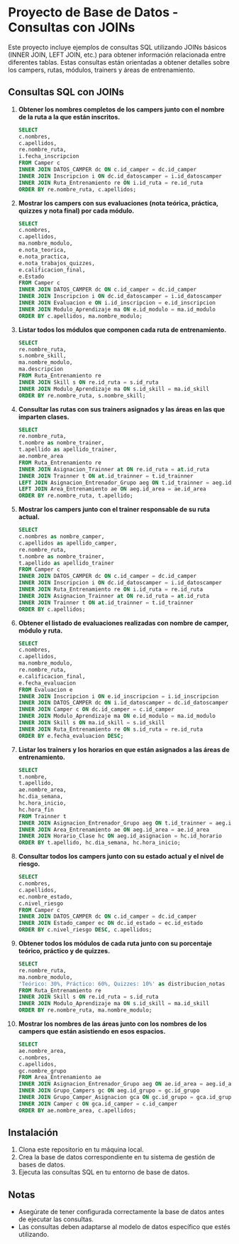 # Proyecto de Base de Datos - Consultas con JOINs

Este proyecto incluye ejemplos de consultas SQL utilizando JOINs básicos (INNER JOIN, LEFT JOIN, etc.) para obtener información relacionada entre diferentes tablas. Estas consultas están orientadas a obtener detalles sobre los campers, rutas, módulos, trainers y áreas de entrenamiento.

## Consultas SQL con JOINs

1. **Obtener los nombres completos de los campers junto con el nombre de la ruta a la que están inscritos.**
    ```sql
    SELECT 
    c.nombres,
    c.apellidos,
    re.nombre_ruta,
    i.fecha_inscripcion
    FROM Camper c
    INNER JOIN DATOS_CAMPER dc ON c.id_camper = dc.id_camper
    INNER JOIN Inscripcion i ON dc.id_datoscamper = i.id_datoscamper
    INNER JOIN Ruta_Entrenamiento re ON i.id_ruta = re.id_ruta
    ORDER BY re.nombre_ruta, c.apellidos;
    ```

2. **Mostrar los campers con sus evaluaciones (nota teórica, práctica, quizzes y nota final) por cada módulo.**
    ```sql
    SELECT 
    c.nombres,
    c.apellidos,
    ma.nombre_modulo,
    e.nota_teorica,
    e.nota_practica,
    e.nota_trabajos_quizzes,
    e.calificacion_final,
    e.Estado
    FROM Camper c
    INNER JOIN DATOS_CAMPER dc ON c.id_camper = dc.id_camper
    INNER JOIN Inscripcion i ON dc.id_datoscamper = i.id_datoscamper
    INNER JOIN Evaluacion e ON i.id_inscripcion = e.id_inscripcion
    INNER JOIN Modulo_Aprendizaje ma ON e.id_modulo = ma.id_modulo
    ORDER BY c.apellidos, ma.nombre_modulo;
    ```

3. **Listar todos los módulos que componen cada ruta de entrenamiento.**
    ```sql
    SELECT 
    re.nombre_ruta,
    s.nombre_skill,
    ma.nombre_modulo,
    ma.descripcion
    FROM Ruta_Entrenamiento re
    INNER JOIN Skill s ON re.id_ruta = s.id_ruta
    INNER JOIN Modulo_Aprendizaje ma ON s.id_skill = ma.id_skill
    ORDER BY re.nombre_ruta, s.nombre_skill;
    ```

4. **Consultar las rutas con sus trainers asignados y las áreas en las que imparten clases.**
    ```sql
    SELECT 
    re.nombre_ruta,
    t.nombre as nombre_trainer,
    t.apellido as apellido_trainer,
    ae.nombre_area
    FROM Ruta_Entrenamiento re
    INNER JOIN Asignacion_Trainner at ON re.id_ruta = at.id_ruta
    INNER JOIN Trainner t ON at.id_trainner = t.id_trainner
    LEFT JOIN Asignacion_Entrenador_Grupo aeg ON t.id_trainner = aeg.id_entrenador
    LEFT JOIN Area_Entrenamiento ae ON aeg.id_area = ae.id_area
    ORDER BY re.nombre_ruta, t.apellido;
    ```

5. **Mostrar los campers junto con el trainer responsable de su ruta actual.**
    ```sql
    SELECT 
    c.nombres as nombre_camper,
    c.apellidos as apellido_camper,
    re.nombre_ruta,
    t.nombre as nombre_trainer,
    t.apellido as apellido_trainer
    FROM Camper c
    INNER JOIN DATOS_CAMPER dc ON c.id_camper = dc.id_camper
    INNER JOIN Inscripcion i ON dc.id_datoscamper = i.id_datoscamper
    INNER JOIN Ruta_Entrenamiento re ON i.id_ruta = re.id_ruta
    INNER JOIN Asignacion_Trainner at ON re.id_ruta = at.id_ruta
    INNER JOIN Trainner t ON at.id_trainner = t.id_trainner
    ORDER BY c.apellidos;
    ```

6. **Obtener el listado de evaluaciones realizadas con nombre de camper, módulo y ruta.**
    ```sql
    SELECT 
    c.nombres,
    c.apellidos,
    ma.nombre_modulo,
    re.nombre_ruta,
    e.calificacion_final,
    e.fecha_evaluacion
    FROM Evaluacion e
    INNER JOIN Inscripcion i ON e.id_inscripcion = i.id_inscripcion
    INNER JOIN DATOS_CAMPER dc ON i.id_datoscamper = dc.id_datoscamper
    INNER JOIN Camper c ON dc.id_camper = c.id_camper
    INNER JOIN Modulo_Aprendizaje ma ON e.id_modulo = ma.id_modulo
    INNER JOIN Skill s ON ma.id_skill = s.id_skill
    INNER JOIN Ruta_Entrenamiento re ON s.id_ruta = re.id_ruta
    ORDER BY e.fecha_evaluacion DESC;
    ```

7. **Listar los trainers y los horarios en que están asignados a las áreas de entrenamiento.**
    ```sql
    SELECT 
    t.nombre,
    t.apellido,
    ae.nombre_area,
    hc.dia_semana,
    hc.hora_inicio,
    hc.hora_fin
    FROM Trainner t
    INNER JOIN Asignacion_Entrenador_Grupo aeg ON t.id_trainner = aeg.id_entrenador
    INNER JOIN Area_Entrenamiento ae ON aeg.id_area = ae.id_area
    INNER JOIN Horario_Clase hc ON aeg.id_asignacion = hc.id_horario
    ORDER BY t.apellido, hc.dia_semana, hc.hora_inicio;
    ```

8. **Consultar todos los campers junto con su estado actual y el nivel de riesgo.**
    ```sql
    SELECT 
    c.nombres,
    c.apellidos,
    ec.nombre_estado,
    c.nivel_riesgo
    FROM Camper c
    INNER JOIN DATOS_CAMPER dc ON c.id_camper = dc.id_camper
    INNER JOIN Estado_camper ec ON dc.id_estado = ec.id_estado
    ORDER BY c.nivel_riesgo DESC, c.apellidos;
    ```

9. **Obtener todos los módulos de cada ruta junto con su porcentaje teórico, práctico y de quizzes.**
    ```sql
    SELECT 
    re.nombre_ruta,
    ma.nombre_modulo,
    'Teórico: 30%, Práctico: 60%, Quizzes: 10%' as distribucion_notas
    FROM Ruta_Entrenamiento re
    INNER JOIN Skill s ON re.id_ruta = s.id_ruta
    INNER JOIN Modulo_Aprendizaje ma ON s.id_skill = ma.id_skill
    ORDER BY re.nombre_ruta, ma.nombre_modulo;
    ```

10. **Mostrar los nombres de las áreas junto con los nombres de los campers que están asistiendo en esos espacios.**
    ```sql
    SELECT 
    ae.nombre_area,
    c.nombres,
    c.apellidos,
    gc.nombre_grupo
    FROM Area_Entrenamiento ae
    INNER JOIN Asignacion_Entrenador_Grupo aeg ON ae.id_area = aeg.id_area
    INNER JOIN Grupo_Campers gc ON aeg.id_grupo = gc.id_grupo
    INNER JOIN Grupo_Camper_Asignacion gca ON gc.id_grupo = gca.id_grupo
    INNER JOIN Camper c ON gca.id_camper = c.id_camper
    ORDER BY ae.nombre_area, c.apellidos;
    ```

## Instalación

1. Clona este repositorio en tu máquina local.
2. Crea la base de datos correspondiente en tu sistema de gestión de bases de datos.
3. Ejecuta las consultas SQL en tu entorno de base de datos.

## Notas

- Asegúrate de tener configurada correctamente la base de datos antes de ejecutar las consultas.
- Las consultas deben adaptarse al modelo de datos específico que estés utilizando.

